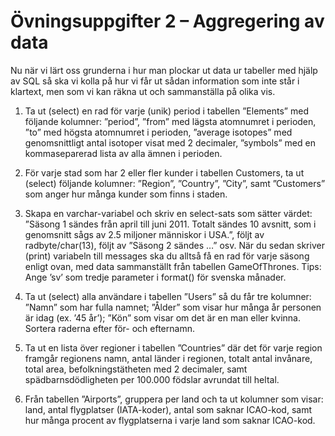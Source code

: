 # Övningsuppgifter 2 – Aggregering av data
Nu när vi lärt oss grunderna i hur man plockar ut data ur tabeller med hjälp av
SQL så ska vi kolla på hur vi får ut sådan information som inte står i klartext,
men som vi kan räkna ut och sammanställa på olika vis.


1. Ta ut (select) en rad för varje (unik) period i tabellen ”Elements” med
följande kolumner: ”period”, ”from” med lägsta atomnumret i perioden,
”to” med högsta atomnumret i perioden, ”average isotopes” med
genomsnittligt antal isotoper visat med 2 decimaler, ”symbols” med en
kommaseparerad lista av alla ämnen i perioden.

2. För varje stad som har 2 eller fler kunder i tabellen Customers, ta ut
(select) följande kolumner: ”Region”, ”Country”, ”City”, samt
”Customers” som anger hur många kunder som finns i staden.

3. Skapa en varchar-variabel och skriv en select-sats som sätter värdet:
”Säsong 1 sändes från april till juni 2011. Totalt
sändes 10 avsnitt, som i genomsnitt sågs av 2.5
miljoner människor i USA.”, följt av radbyte/char(13), följt av
”Säsong 2 sändes …” osv.
När du sedan skriver (print) variabeln till messages ska du alltså få en rad
för varje säsong enligt ovan, med data sammanställt från tabellen
GameOfThrones.
Tips: Ange ’sv’ som tredje parameter i format() för svenska månader.

4. Ta ut (select) alla användare i tabellen ”Users” så du får tre kolumner:
”Namn” som har fulla namnet; ”Ålder” som visar hur många år personen
är idag (ex. ’45 år’); ”Kön” som visar om det är en man eller kvinna.
Sortera raderna efter för- och efternamn.

5. Ta ut en lista över regioner i tabellen ”Countries” där det för varje region
framgår regionens namn, antal länder i regionen, totalt antal invånare,
total area, befolkningstätheten med 2 decimaler, samt
spädbarnsdödligheten per 100.000 födslar avrundat till heltal.

6. Från tabellen ”Airports”, gruppera per land och ta ut kolumner som visar:
land, antal flygplatser (IATA-koder), antal som saknar ICAO-kod, samt hur
många procent av flygplatserna i varje land som saknar ICAO-kod.